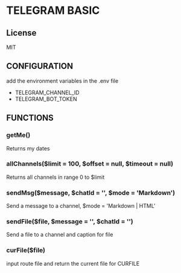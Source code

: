 TELEGRAM BASIC
===============================================================

## License
MIT

## CONFIGURATION
add the environment variables in the .env file
- TELEGRAM_CHANNEL_ID
- TELEGRAM_BOT_TOKEN

## FUNCTIONS

### getMe() 
Returns my dates

###  allChannels($limit = 100, $offset = null, $timeout = null)
Returns all channels in range 0 to $limit

### sendMsg($message, $chatId =  '', $mode = 'Markdown')
Send a message to a channel, $mode = 'Markdown | HTML'

### sendFile($file, $message = '', $chatId = '')
Send a file to a channel and caption for file

### curFile($file)
input route file and return the current file for CURFILE